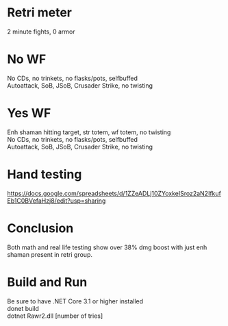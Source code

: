 # Retri meter

2 minute fights, 0 armor

# No WF
No CDs, no trinkets, no flasks/pots, selfbuffed  
Autoattack, SoB, JSoB, Crusader Strike, no twisting

# Yes WF
Enh shaman hitting target, str totem, wf totem, no twisting  
No CDs, no trinkets, no flasks/pots, selfbuffed  
Autoattack, SoB, JSoB, Crusader Strike, no twisting

# Hand testing
https://docs.google.com/spreadsheets/d/1ZZeADLj10ZYoxkeISroz2aN2IfkufEb1C0BVefaHzj8/edit?usp=sharing

# Conclusion
Both math and real life testing show over 38% dmg boost with just enh shaman present in retri group.

# Build and Run
Be sure to have .NET Core 3.1 or higher installed  
donet build  
dotnet Rawr2.dll [number of tries]
